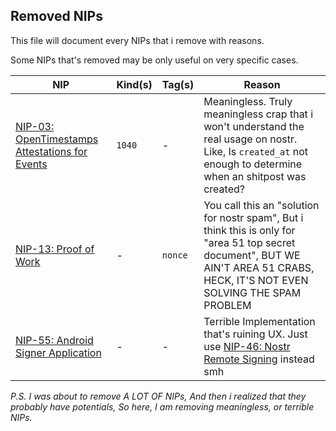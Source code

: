 ## Removed NIPs

This file will document every NIPs that i remove with reasons.

Some NIPs that's removed may be only useful on very specific cases.

|NIP|Kind(s)|Tag(s)|Reason|
|---|-------|------|------|
|[NIP-03: OpenTimestamps Attestations for Events](03.md)|`1040`|-|Meaningless. Truly meaningless crap that i won't understand the real usage on nostr. Like, Is `created_at` not enough to determine when an shitpost was created?|
|[NIP-13: Proof of Work](13.md)|-|`nonce`|You call this an "solution for nostr spam", But i think this is only for "area 51 top secret document", BUT WE AIN'T AREA 51 CRABS, HECK, IT'S NOT EVEN SOLVING THE SPAM PROBLEM|
|[NIP-55: Android Signer Application](55.md)|-|-|Terrible Implementation that's ruining UX. Just use [NIP-46: Nostr Remote Signing](46.md) instead smh|

*P.S. I was about to remove A LOT OF NIPs, And then i realized that they probably have potentials, So here, I am removing meaningless, or terrible NIPs.*
